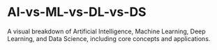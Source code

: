 # AI-vs-ML-vs-DL-vs-DS
A visual breakdown of Artificial Intelligence, Machine Learning, Deep Learning, and Data Science, including core concepts and applications.

